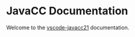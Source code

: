 # JavaCC Documentation

Welcome to the [vscode-javacc21](https://github.com/angelozerr/javacc21-ls/tree/main/vscode-javacc21) documentation.